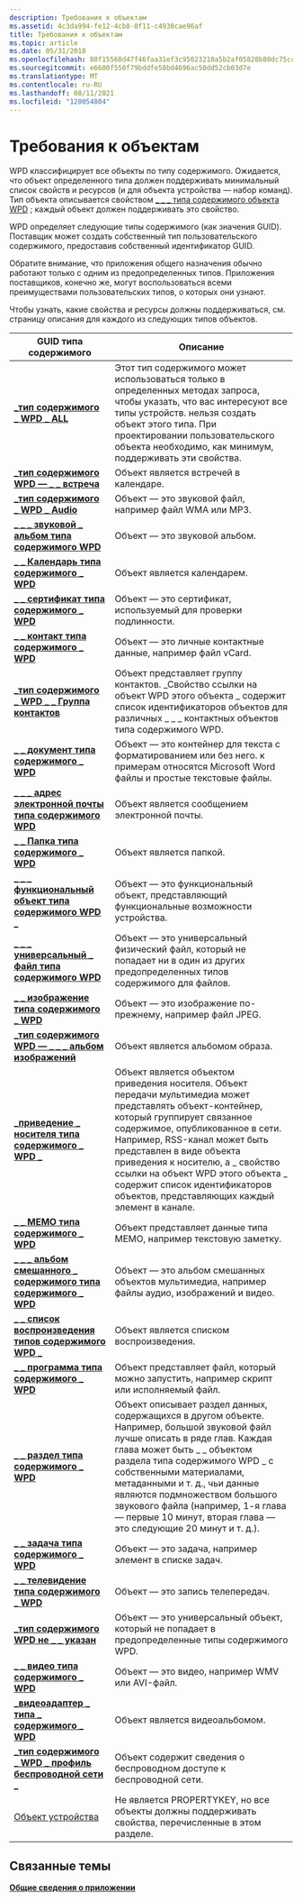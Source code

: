 ```yaml
---
description: Требования к объектам
ms.assetid: 4c3da994-fe12-4cb8-8f11-c4930cae96af
title: Требования к объектам
ms.topic: article
ms.date: 05/31/2018
ms.openlocfilehash: 80f15568d47f46faa31ef3c95023210a5b2af05828b80dc75ccfcf0885c8d027
ms.sourcegitcommit: e6600f550f79bddfe58bd4696ac50dd52cb03d7e
ms.translationtype: MT
ms.contentlocale: ru-RU
ms.lasthandoff: 08/11/2021
ms.locfileid: "120054804"
---
```

# <a name="requirements-for-objects"></a>Требования к объектам

WPD классифицирует все объекты по типу содержимого. Ожидается, что объект определенного типа должен поддерживать минимальный список свойств и ресурсов (и для объекта устройства — набор команд). Тип объекта описывается свойством [ \_ \_ \_ типа содержимого объекта WPD](/previous-versions/windows/hardware/drivers/ff597893(v=vs.85)) ; каждый объект должен поддерживать это свойство.

WPD определяет следующие типы содержимого (как значения GUID). Поставщик может создать собственный тип пользовательского содержимого, предоставив собственный идентификатор GUID.

Обратите внимание, что приложения общего назначения обычно работают только с одним из предопределенных типов. Приложения поставщиков, конечно же, могут воспользоваться всеми преимуществами пользовательских типов, о которых они узнают.

Чтобы узнать, какие свойства и ресурсы должны поддерживаться, см. страницу описания для каждого из следующих типов объектов.



| GUID типа содержимого                                                                         | Описание                                                                                                                                                                                                                                                                                                                                                                                      |
|-------------------------------------------------------------------------------------------|--------------------------------------------------------------------------------------------------------------------------------------------------------------------------------------------------------------------------------------------------------------------------------------------------------------------------------------------------------------------------------------------------|
| [**\_тип содержимого \_ WPD \_ ALL**](wpd-content-type-all.md)                                   | Этот тип содержимого может использоваться только в определенных методах запроса, чтобы указать, что вас интересуют все типы устройств. нельзя создать объект этого типа. При проектировании пользовательского объекта необходимо, как минимум, поддерживать эти свойства.<br/>                                                                                                                                 |
| [**\_тип содержимого WPD — \_ \_ встреча**](wpd-content-type-appointment.md)                   | Объект является встречей в календаре.                                                                                                                                                                                                                                                                                                                                                          |
| [**\_тип содержимого \_ WPD \_ Audio**](wpd-content-type-audio.md)                               | Объект — это звуковой файл, например файл WMA или MP3.                                                                                                                                                                                                                                                                                                                                              |
| [**\_ \_ \_ звуковой \_ альбом типа содержимого WPD**](wpd-content-type-audio-album.md)                  | Объект — это звуковой альбом.                                                                                                                                                                                                                                                                                                                                                                        |
| [**\_ \_ Календарь типа содержимого \_ WPD**](wpd-content-type-calendar.md)                         | Объект является календарем.                                                                                                                                                                                                                                                                                                                                                                            |
| [**\_ \_ сертификат типа содержимого \_ WPD**](wpd-content-type-certificate.md)                   | Объект — это сертификат, используемый для проверки подлинности.                                                                                                                                                                                                                                                                                                                                                 |
| [**\_ \_ контакт типа содержимого \_ WPD**](wpd-content-type-contact.md)                           | Объект — это личные контактные данные, например файл vCard.                                                                                                                                                                                                                                                                                                                                           |
| [**\_тип содержимого \_ WPD \_ \_ Группа контактов**](wpd-content-type-contact-group.md)              | Объект представляет группу контактов. \_Свойство ссылки на объект WPD этого объекта \_ содержит список идентификаторов объектов для различных \_ \_ \_ контактных объектов типа содержимого WPD.                                                                                                                                                                                                                     |
| [**\_ \_ документ типа содержимого \_ WPD**](wpd-content-type-document.md)                         | Объект — это контейнер для текста с форматированием или без него. к примерам относятся Microsoft Word файлы и простые текстовые файлы.                                                                                                                                                                                                                                                                          |
| [**\_ \_ \_ адрес электронной почты типа содержимого WPD**](wpd-content-type-email.md)                               | Объект является сообщением электронной почты.                                                                                                                                                                                                                                                                                                                                                                             |
| [**\_ \_ Папка типа содержимого \_ WPD**](wpd-content-type-folder.md)                             | Объект является папкой.                                                                                                                                                                                                                                                                                                                                                                              |
| [**\_ \_ \_ функциональный объект типа содержимого WPD \_**](wpd-content-type-functional-object.md)      | Объект — это функциональный объект, представляющий функциональные возможности устройства.                                                                                                                                                                                                                                                                                                                                |
| [**\_ \_ \_ универсальный \_ файл типа содержимого WPD**](wpd-content-type-generic-file.md)                | Объект — это универсальный физический файл, который не попадает ни в один из других предопределенных типов содержимого для файлов.                                                                                                                                                                                                                                                                                  |
| [**\_ \_ изображение типа содержимого \_ WPD**](wpd-content-type-image.md)                               | Объект — это изображение по-прежнему, например файл JPEG.                                                                                                                                                                                                                                                                                                                                                    |
| [**\_тип содержимого WPD — \_ \_ \_ альбом изображений**](wpd-content-type-image-album.md)                  | Объект является альбомом образа.                                                                                                                                                                                                                                                                                                                                                                        |
| [**\_приведение \_ носителя типа содержимого \_ WPD \_**](wpd-content-type-memo.md)                          | Объект является объектом приведения носителя. Объект передачи мультимедиа может представлять объект-контейнер, который группирует связанное содержимое, опубликованное в сети. Например, RSS-канал может быть представлен в виде объекта приведения к носителю, а \_ свойство ссылки на объект WPD этого объекта \_ содержит список идентификаторов объектов, представляющих каждый элемент в канале.                                                       |
| [**\_ \_ МЕМО типа содержимого \_ WPD**](wpd-content-type-memo.md)                                 | Объект представляет данные типа MEMO, например текстовую заметку.                                                                                                                                                                                                                                                                                                                                           |
| [**\_ \_ \_ альбом смешанного \_ содержимого типа содержимого \_ WPD**](wpd-content-type-mixed-content-album.md) | Объект — это альбом смешанных объектов мультимедиа, например файлы аудио, изображений и видео.                                                                                                                                                                                                                                                                                                            |
| [**\_ \_ список воспроизведения типов содержимого WPD \_**](wpd-content-type-playlist.md)                         | Объект является списком воспроизведения.                                                                                                                                                                                                                                                                                                                                                                            |
| [**\_ \_ программа типа содержимого \_ WPD**](wpd-content-type-program.md)                           | Объект представляет файл, который можно запустить, например скрипт или исполняемый файл.                                                                                                                                                                                                                                                                                                                |
| [**\_ \_ раздел типа содержимого \_ WPD**](wpd-content-type-section.md)                           | Объект описывает раздел данных, содержащихся в другом объекте. Например, большой звуковой файл лучше описать в ряде глав. Каждая глава может быть \_ \_ объектом раздела типа содержимого WPD \_ с собственными материалами, метаданными и т. д., чьи данные являются подмножеством большого звукового файла (например, 1-я глава — первые 10 минут, вторая глава — это следующие 20 минут и т. д.). |
| [**\_ \_ задача типа содержимого \_ WPD**](wpd-content-type-task.md)                                 | Объект — это задача, например элемент в списке задач.                                                                                                                                                                                                                                                                                                                                               |
| [**\_ \_ телевидение типа содержимого \_ WPD**](wpd-content-type-television.md)                     | Объект — это запись телепередач.                                                                                                                                                                                                                                                                                                                                                                |
| [**\_тип содержимого WPD не \_ \_ указан**](wpd-content-type-unspecified.md)                   | Объект — это универсальный объект, который не попадает в предопределенные типы содержимого WPD.                                                                                                                                                                                                                                                                                                             |
| [**\_ \_ видео типа содержимого \_ WPD**](wpd-content-type-video.md)                               | Объект — это видео, например WMV или AVI-файл.                                                                                                                                                                                                                                                                                                                                                    |
| [**\_видеоадаптер \_ типа \_ содержимого \_ WPD**](wpd-content-type-video-album.md)                  | Объект является видеоальбомом.                                                                                                                                                                                                                                                                                                                                                                         |
| [**\_тип содержимого \_ WPD \_ профиль беспроводной сети \_**](wpd-content-type-wireless-profile.md)        | Объект содержит сведения о беспроводном доступе к беспроводной сети.                                                                                                                                                                                                                                                                                                                                             |
| [Объект устройства](device-object.md)                                                        | Не является PROPERTYKEY, но все объекты должны поддерживать свойства, перечисленные в этом разделе.                                                                                                                                                                                                                                                                                                           |



 

## <a name="related-topics"></a>Связанные темы

<dl> <dt>

[**Общие сведения о приложении**](application-overview.md)
</dt> </dl>

 

